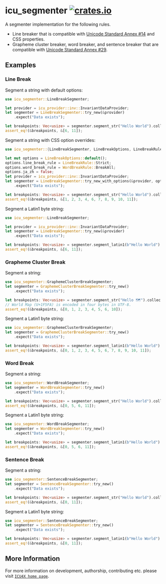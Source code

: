 # icu_segmenter [![crates.io](https://img.shields.io/crates/v/icu_segmenter)](https://crates.io/crates/icu_segmenter)

A segmenter implementation for the following rules.

- Line breaker that is compatible with [Unicode Standard Annex #14][UAX14] and CSS properties.
- Grapheme cluster breaker, word breaker, and sentence breaker that are compatible with
  [Unicode Standard Annex #29][UAX29].

[UAX14]: https://www.unicode.org/reports/tr14/
[UAX29]: https://www.unicode.org/reports/tr29/

## Examples

### Line Break

Segment a string with default options:

```rust
use icu_segmenter::LineBreakSegmenter;

let provider = icu_provider::inv::InvariantDataProvider;
let segmenter = LineBreakSegmenter::try_new(&provider)
    .expect("Data exists");

let breakpoints: Vec<usize> = segmenter.segment_str("Hello World").collect();
assert_eq!(&breakpoints, &[6, 11]);
```

Segment a string with CSS option overrides:

```rust
use icu_segmenter::{LineBreakSegmenter, LineBreakOptions, LineBreakRule, WordBreakRule};

let mut options = LineBreakOptions::default();
options.line_break_rule = LineBreakRule::Strict;
options.word_break_rule = WordBreakRule::BreakAll;
options.ja_zh = false;
let provider = icu_provider::inv::InvariantDataProvider;
let segmenter = LineBreakSegmenter::try_new_with_options(&provider, options)
    .expect("Data exists");

let breakpoints: Vec<usize> = segmenter.segment_str("Hello World").collect();
assert_eq!(&breakpoints, &[1, 2, 3, 4, 6, 7, 8, 9, 10, 11]);
```

Segment a Latin1 byte string:

```rust
use icu_segmenter::LineBreakSegmenter;

let provider = icu_provider::inv::InvariantDataProvider;
let segmenter = LineBreakSegmenter::try_new(&provider)
    .expect("Data exists");

let breakpoints: Vec<usize> = segmenter.segment_latin1(b"Hello World").collect();
assert_eq!(&breakpoints, &[6, 11]);
```

### Grapheme Cluster Break

Segment a string:

```rust
use icu_segmenter::GraphemeClusterBreakSegmenter;
let segmenter = GraphemeClusterBreakSegmenter::try_new()
    .expect("Data exists");

let breakpoints: Vec<usize> = segmenter.segment_str("Hello 🗺").collect();
// World Map (U+1F5FA) is encoded in four bytes in UTF-8.
assert_eq!(&breakpoints, &[0, 1, 2, 3, 4, 5, 6, 10]);
```

Segment a Latin1 byte string:

```rust
use icu_segmenter::GraphemeClusterBreakSegmenter;
let segmenter = GraphemeClusterBreakSegmenter::try_new()
    .expect("Data exists");

let breakpoints: Vec<usize> = segmenter.segment_latin1(b"Hello World").collect();
assert_eq!(&breakpoints, &[0, 1, 2, 3, 4, 5, 6, 7, 8, 9, 10, 11]);
```

### Word Break

Segment a string:

```rust
use icu_segmenter::WordBreakSegmenter;
let segmenter = WordBreakSegmenter::try_new()
    .expect("Data exists");

let breakpoints: Vec<usize> = segmenter.segment_str("Hello World").collect();
assert_eq!(&breakpoints, &[0, 5, 6, 11]);
```

Segment a Latin1 byte string:

```rust
use icu_segmenter::WordBreakSegmenter;
let segmenter = WordBreakSegmenter::try_new()
    .expect("Data exists");

let breakpoints: Vec<usize> = segmenter.segment_latin1(b"Hello World").collect();
assert_eq!(&breakpoints, &[0, 5, 6, 11]);
```

### Sentence Break

Segment a string:

```rust
use icu_segmenter::SentenceBreakSegmenter;
let segmenter = SentenceBreakSegmenter::try_new()
    .expect("Data exists");

let breakpoints: Vec<usize> = segmenter.segment_str("Hello World").collect();
assert_eq!(&breakpoints, &[0, 11]);
```

Segment a Latin1 byte string:

```rust
use icu_segmenter::SentenceBreakSegmenter;
let segmenter = SentenceBreakSegmenter::try_new()
    .expect("Data exists");

let breakpoints: Vec<usize> = segmenter.segment_latin1(b"Hello World").collect();
assert_eq!(&breakpoints, &[0, 11]);
```

## More Information

For more information on development, authorship, contributing etc. please visit [`ICU4X home page`](https://github.com/unicode-org/icu4x).
